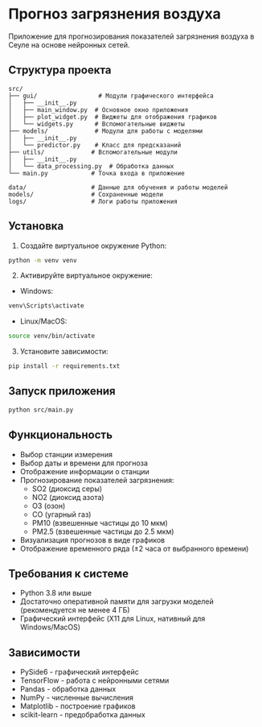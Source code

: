 # Прогноз загрязнения воздуха

Приложение для прогнозирования показателей загрязнения воздуха в Сеуле на основе нейронных сетей.

## Структура проекта

```
src/
├── gui/                 # Модули графического интерфейса
│   ├── __init__.py
│   ├── main_window.py  # Основное окно приложения
│   ├── plot_widget.py  # Виджеты для отображения графиков
│   └── widgets.py      # Вспомогательные виджеты
├── models/             # Модули для работы с моделями
│   ├── __init__.py
│   └── predictor.py    # Класс для предсказаний
├── utils/             # Вспомогательные модули
│   ├── __init__.py
│   └── data_processing.py  # Обработка данных
└── main.py            # Точка входа в приложение

data/                  # Данные для обучения и работы моделей
models/                # Сохраненные модели
logs/                  # Логи работы приложения
```

## Установка

1. Создайте виртуальное окружение Python:
```bash
python -m venv venv
```

2. Активируйте виртуальное окружение:
- Windows:
```bash
venv\Scripts\activate
```
- Linux/MacOS:
```bash
source venv/bin/activate
```

3. Установите зависимости:
```bash
pip install -r requirements.txt
```

## Запуск приложения

```bash
python src/main.py
```

## Функциональность

- Выбор станции измерения
- Выбор даты и времени для прогноза
- Отображение информации о станции
- Прогнозирование показателей загрязнения:
  - SO2 (диоксид серы)
  - NO2 (диоксид азота)
  - O3 (озон)
  - CO (угарный газ)
  - PM10 (взвешенные частицы до 10 мкм)
  - PM2.5 (взвешенные частицы до 2.5 мкм)
- Визуализация прогнозов в виде графиков
- Отображение временного ряда (±2 часа от выбранного времени)

## Требования к системе

- Python 3.8 или выше
- Достаточно оперативной памяти для загрузки моделей (рекомендуется не менее 4 ГБ)
- Графический интерфейс (X11 для Linux, нативный для Windows/MacOS)

## Зависимости

- PySide6 - графический интерфейс
- TensorFlow - работа с нейронными сетями
- Pandas - обработка данных
- NumPy - численные вычисления
- Matplotlib - построение графиков
- scikit-learn - предобработка данных
